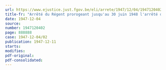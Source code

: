 ```yaml
---
url: https://www.ejustice.just.fgov.be/eli/arrete/1947/12/04/1947120402/justel
title-fr: "Arrêté du Régent prorogeant jusqu'au 30 juin 1948 l'arrêté des ministres réunis en Conseil du 9 septembre 1944, instituant, à titre provisoire, des commissions régulatrices des prix"
date: 1947-12-04
source:
number: 1947120402
page: 888888
case: 1947-12-04/02
publication: 1947-12-11
starts:
modifies:
pdf-original:
pdf-consolidated:
---
```



